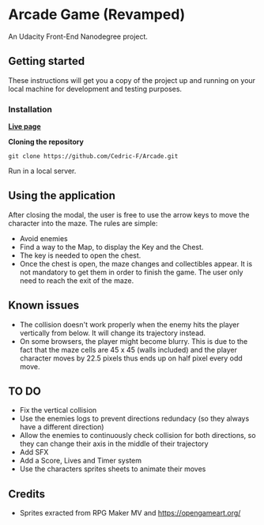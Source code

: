# Arcade Game (Revamped)

An Udacity Front-End Nanodegree project.

## Getting started

These instructions will get you a copy of the project up and running on your local machine for development and testing purposes.

### Installation

**[Live page](https://cedric-f.github.io/Arcade/)**

**Cloning the repository**
```
git clone https://github.com/Cedric-F/Arcade.git
```

Run in a local server.

## Using the application

After closing the modal, the user is free to use the arrow keys to move the character into the maze.
The rules are simple:
- Avoid enemies
- Find a way to the Map, to display the Key and the Chest.
- The key is needed to open the chest.
- Once the chest is open, the maze changes and collectibles appear.
  It is not mandatory to get them in order to finish the game.
  The user only need to reach the exit of the maze.

## Known issues

- The collision doesn't work properly when the enemy hits the player vertically from below. It will change its trajectory instead.
- On some browsers, the player might become blurry. This is due to the fact that the maze cells are 45 x 45 (walls included) and the player character moves by 22.5 pixels thus ends up on half pixel every odd move.

## TO DO

- Fix the vertical collision
- Use the enemies logs to prevent directions redundacy (so they always have a different direction)
- Allow the enemies to continuously check collision for both directions, so they can change their axis in the middle of their trajectory
- Add SFX
- Add a Score, Lives and Timer system
- Use the characters sprites sheets to animate their moves

## Credits

- Sprites exracted from RPG Maker MV and https://opengameart.org/
